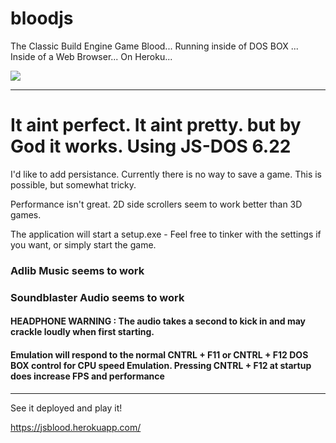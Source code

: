 # bloodjs
The Classic Build Engine Game Blood... Running inside of DOS BOX ... Inside of a Web Browser... On Heroku...


<img src="https://classicreload.com/sites/default/files/msdos_blood.png">
<HR> 

<h1>It aint perfect. It aint pretty. but by God it works. Using JS-DOS 6.22</h1>

I'd like to add persistance. Currently there is no way to save a game. This is possible, but somewhat tricky. 




Performance isn't great. 2D side scrollers seem to work better than 3D games. 

The application will start a setup.exe - Feel free to tinker with the settings if you want, or simply start the game.

<h3>Adlib Music seems to work</h3>
<h3>Soundblaster Audio seems to work</h3>
<h4>HEADPHONE WARNING : The audio takes a second to kick in and may crackle loudly when first starting.</h4> 

<h4>Emulation will respond to the normal CNTRL + F11 or CNTRL + F12 DOS BOX control for CPU speed Emulation. Pressing CNTRL + F12 at startup does increase FPS and performance</h4>


<HR>

See it deployed and play it!

https://jsblood.herokuapp.com/
